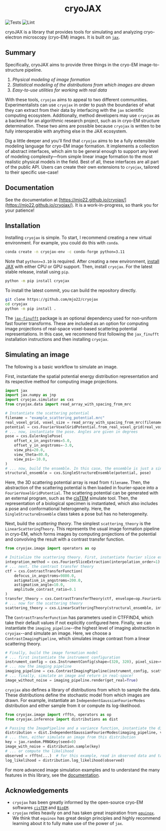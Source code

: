 <h1 align='center'>cryoJAX</h1>

![Tests](https://github.com/mjo22/cryojax/actions/workflows/testing.yml/badge.svg)
![Lint](https://github.com/mjo22/cryojax/actions/workflows/ruff.yml/badge.svg)

cryoJAX is a library that provides tools for simulating and analyzing cryo-electron microscopy (cryo-EM) images. It is built on [`jax`](https://jax.readthedocs.io/en/latest/).

## Summary

Specifically, cryoJAX aims to provide three things in the cryo-EM image-to-structure pipeline.

1. *Physical modeling of image formation*
2. *Statistical modeling of the distributions from which images are drawn*
3. *Easy-to-use utilities for working with real data*

With these tools, `cryojax` aims to appeal to two different communities. Experimentalists can use `cryojax` in order to push the boundaries of what they can extract from their data by interfacing with the `jax` scientific computing ecosystem. Additionally, method developers may use `cryojax` as a backend for an algorithmic research project, such as in cryo-EM structure determination. These two aims are possible because `cryojax` is written to be fully interoperable with anything else in the JAX ecosystem.

Dig a little deeper and you'll find that `cryojax` aims to be a fully extensible modeling language for cryo-EM image formation. It implements a collection of abstract interfaces, which aim to be general enough to support any level of modeling complexity—from simple linear image formation to the most realistic physical models in the field. Best of all, these interfaces are all part of the public API. Users can create their own extensions to `cryojax`, tailored to their specific use-case!

## Documentation

See the documentation at [https://mjo22.github.io/cryojax/](https://mjo22.github.io/cryojax/). It is a work-in-progress, so thank you for your patience!

## Installation

Installing `cryojax` is simple. To start, I recommend creating a new virtual environment. For example, you could do this with `conda`.

```bash
conda create -n cryojax-env -c conda-forge python=3.11
```

Note that `python>=3.10` is required. After creating a new environment, [install JAX](https://github.com/google/jax#installation) with either CPU or GPU support. Then, install `cryojax`. For the latest stable release, install using `pip`.

```bash
python -m pip install cryojax
```

To install the latest commit, you can build the repository directly.

```bash
git clone https://github.com/mjo22/cryojax
cd cryojax
python -m pip install .
```

The [`jax-finufft`](https://github.com/dfm/jax-finufft) package is an optional dependency used for non-uniform fast fourier transforms. These are included as an option for computing image projections of real-space voxel-based scattering potential representations. In this case, we recommend first following the `jax_finufft` installation instructions and then installing `cryojax`.

## Simulating an image

The following is a basic workflow to simulate an image.

First, instantiate the spatial potential energy distribution representation and its respective method for computing image projections.

```python
import jax
import jax.numpy as jnp
import cryojax.simulator as cxs
from cryojax.data import read_array_with_spacing_from_mrc

# Instantiate the scattering potential
filename = "example_scattering_potential.mrc"
real_voxel_grid, voxel_size = read_array_with_spacing_from_mrc(filename)
potential = cxs.FourierVoxelGridPotential.from_real_voxel_grid(real_voxel_grid, voxel_size)
# ... now, instantiate the pose. Angles are given in degrees
pose = cxs.EulerAnglePose(
    offset_x_in_angstroms=5.0,
    offset_y_in_angstroms=-3.0,
    view_phi=20.0,
    view_theta=80.0,
    view_psi=-10.0,
)
# ... now, build the ensemble. In this case, the ensemble is just a single structure
structural_ensemble = cxs.SingleStructureEnsemble(potential, pose)
```

Here, the 3D scattering potential array is read from `filename`. Then, the abstraction of the scattering potential is then loaded in fourier-space into a `FourierVoxelGridPotential`. The scattering potential can be generated with an external program, such as the [cisTEM](https://github.com/timothygrant80/cisTEM) simulate tool. Then, the representation of a biological specimen is instantiated, which also includes a pose and conformational heterogeneity. Here, the `SingleStructureEnsemble` class takes a pose but has no heterogeneity.

Next, build the *scattering theory*. The simplest `scattering_theory` is the `LinearScatteringTheory`. This represents the usual image formation pipeline in cryo-EM, which forms images by computing projections of the potential and convolving the result with a contrast transfer function.

```python
from cryojax.image import operators as op

# Initialize the scattering theory. First, instantiate fourier slice extraction
integration_method = cxs.FourierSliceExtraction(interpolation_order=1)
# ... next, the contrast transfer theory
ctf = cxs.ContrastTransferFunction(
    defocus_in_angstroms=9800.0,
    astigmatism_in_angstroms=200.0,
    astigmatism_angle=10.0,
    amplitude_contrast_ratio=0.1
)
transfer_theory = cxs.ContrastTransferTheory(ctf, envelope=op.FourierGaussian(b_factor=5.0))
# ... now for the scattering theory
scattering_theory = cxs.LinearScatteringTheory(structural_ensemble, integration_method, transfer_theory)
```

The `ContrastTransferFunction` has parameters used in CTFFIND4, which take their default values if not
explicitly configured here. Finally, we can instantiate the `imaging_pipeline`--the highest level of imaging abstraction in `cryojax`--and simulate an image. Here, we choose a `ContrastImagingPipeline`, which simulates image contrast from a linear scattering theory.

```python
# Finally, build the image formation model
# ... first instantiate the instrument configuration
instrument_config = cxs.InstrumentConfig(shape=(320, 320), pixel_size=voxel_size, voltage_in_kilovolts=300.0)
# ... now the imaging pipeline
imaging_pipeline = cxs.ContrastImagingPipeline(instrument_config, scattering_theory)
# ... finally, simulate an image and return in real-space!
image_without_noise = imaging_pipeline.render(get_real=True)
```

`cryojax` also defines a library of distributions from which to sample the data. These distributions define the stochastic model from which images are drawn. For example, instantiate an `IndependentGaussianFourierModes` distribution and either sample from it or compute its log-likelihood.

```python
from cryojax.image import rfftn, operators as op
from cryojax.inference import distributions as dist

# Passing the ImagePipeline and a variance function, instantiate the distribution
distribution = dist.IndependentGaussianFourierModes(imaging_pipeline, variance_function=op.Constant(1.0))
# ... then, either simulate an image from this distribution
key = jax.random.PRNGKey(seed=0)
image_with_noise = distribution.sample(key)
# ... or compute the likelihood
observed = rfftn(...)  # for this example, read in observed data and take FFT
log_likelihood = distribution.log_likelihood(observed)
```

For more advanced image simulation examples and to understand the many features in this library, see the [documentation](https://mjo22.github.io/cryojax/).

## Acknowledgements

- `cryojax` has been greatly informed by the open-source cryo-EM softwares [`cisTEM`](https://github.com/timothygrant80/cisTEM) and [`BioEM`](https://github.com/bio-phys/BioEM).
- `cryojax` relies heavily on and has taken great inspiration from [`equinox`](https://github.com/patrick-kidger/equinox/). We think that `equinox` has great design principles and highly recommend learning about it to fully make use of the power of `jax`.

